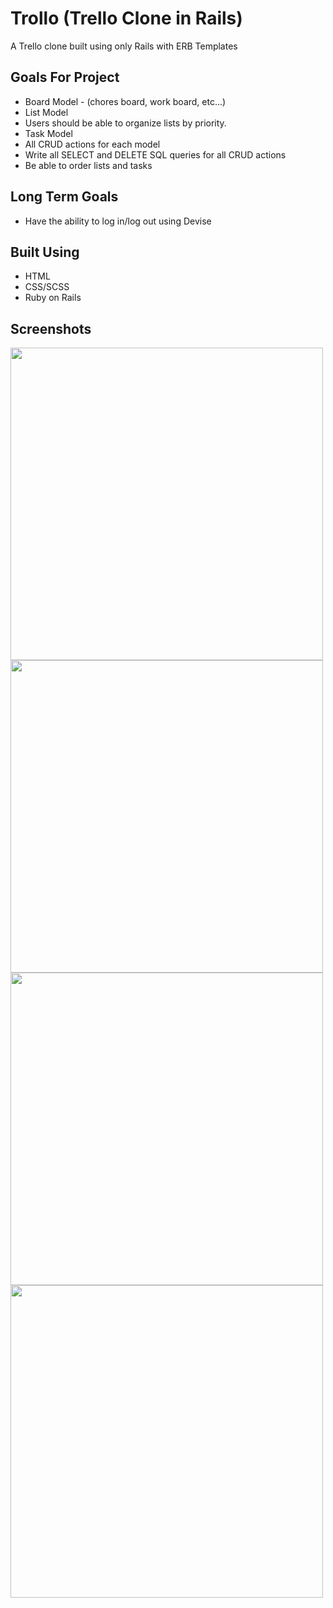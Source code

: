 # Trollo (Trello Clone in Rails)
A Trello clone built using only Rails with ERB Templates

## Goals For Project

* Board Model - (chores board, work board, etc...) 
* List Model
* Users should be able to organize lists by priority.
* Task Model 
* All CRUD actions for each model
* Write all SELECT and DELETE SQL queries for all CRUD actions
* Be able to order lists and tasks

## Long Term Goals
* Have the ability to log in/log out using Devise

## Built Using
- HTML
- CSS/SCSS
- Ruby on Rails


## Screenshots
<img src="https://i.gyazo.com/392b2c1b00460cd276035d11392fd82e.png" width="500px"/>
<img src="https://i.gyazo.com/69060b819cb3967f25a3d9b58a7e8cc5.png" width="500px"/>
<img src="https://i.gyazo.com/6c78e44e359782d0f54a92fc116e8751.png" width="500px"/>
<img src="https://i.gyazo.com/7d8c21d3f7456b528327973c5d109a7f.png" width="500px"/>